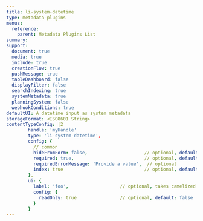```yaml
---
title: li-system-datetime
type: metadata-plugins
menus:
  reference:
    parent: Metadata Plugins List
summary: 
support:
  document: true
  media: true
  include: true
  creationFlow: true
  pushMessage: true
  tableDashboard: false
  displayFilter: false
  searchIndexing: true
  systemMetadata: true
  planningSystem: false
  webhookConditions: true
defaultUI: A datetime input as system metadata
storageFormat: <ISO8601 String>
contentTypeConfig: |2
        handle: 'myHandle'
        type: 'li-system-datetime',
        config: {
          // common
          hideFromForm: false,                     // optional, default: false
          required: true,                          // optional, default: false
          requiredErrorMessage: 'Provide a value',  // optional
          index: true                              // optional, default: false
        },
        ui: {
          label: 'foo',                   // optional, takes camelized name otherwise
          config: {
            readOnly: true                // optional, default: false
          }
        }
---
```

